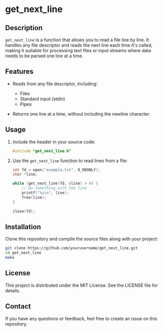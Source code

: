 # get_next_line

## Description

`get_next_line` is a function that allows you to read a file line by line. It handles any file descriptor and reads the next line each time it's called, making it suitable for processing text files or input streams where data needs to be parsed one line at a time.

## Features

- Reads from any file descriptor, including:
  - Files
  - Standard input (stdin)
  - Pipes

- Returns one line at a time, without including the newline character.

## Usage

1. Include the header in your source code:
    ```c
    #include "get_next_line.h"
    ```

2. Use the `get_next_line` function to read lines from a file:
    ```c
    int fd = open("example.txt", O_RDONLY);
    char *line;

    while (get_next_line(fd, &line) > 0) {
        // Do something with the line
        printf("%s\n", line);
        free(line);
    }

    close(fd);
    ```

## Installation

Clone this repository and compile the source files along with your project:

```bash
git clone https://github.com/yourusername/get_next_line.git
cd get_next_line
make
```
## License

This project is distributed under the MIT License. See the LICENSE file for details.

## Contact
If you have any questions or feedback, feel free to create an issue on this repository.
